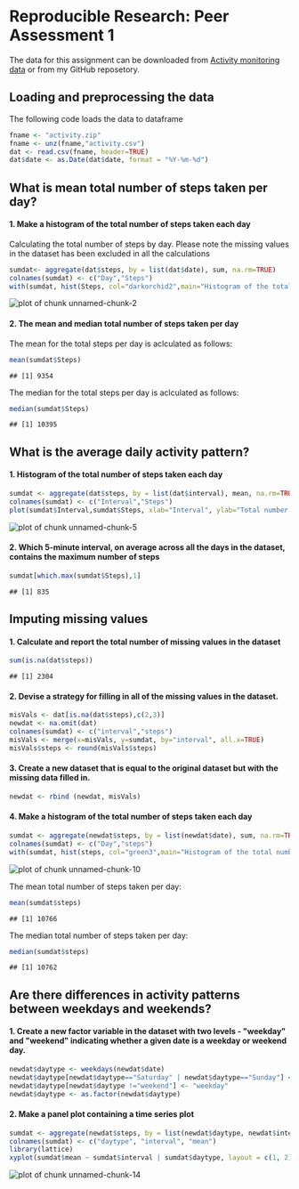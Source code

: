 Reproducible Research: Peer Assessment 1
========================================================

The data for this assignment can be downloaded from [Activity monitoring data]("https://d396qusza40orc.cloudfront.net/repdata%2Fdata%2Factivity.zip") or from my GitHub reposetory.

## Loading and preprocessing the data

The following code loads the data to dataframe

```r
fname <- "activity.zip"
fname <- unz(fname,"activity.csv")
dat <- read.csv(fname, header=TRUE)
dat$date <- as.Date(dat$date, format = "%Y-%m-%d")
```

## What is mean total number of steps taken per day?

#### 1. Make a histogram of the total number of steps taken each day
Calculating the total number of steps by day. Please note the missing values in the dataset has been excluded in all the calculations 

```r
sumdat<- aggregate(dat$steps, by = list(dat$date), sum, na.rm=TRUE)
colnames(sumdat) <- c("Day","Steps")
with(sumdat, hist(Steps, col="darkorchid2",main="Histogram of the total number of steps taken each day", xlab="Number of Steps", ylab="Count"))
```

![plot of chunk unnamed-chunk-2](figure/unnamed-chunk-2.png) 
#### 2. The mean and median total number of steps taken per day 
The mean for the total steps per day is aclculated as follows:


```r
mean(sumdat$Steps)
```

```
## [1] 9354
```
The median for the total steps per day is aclculated as follows:


```r
median(sumdat$Steps)
```

```
## [1] 10395
```

## What is the average daily activity pattern?

#### 1. Histogram of the total number of steps taken each day

```r
sumdat <- aggregate(dat$steps, by = list(dat$interval), mean, na.rm=TRUE)
colnames(sumdat) <- c("Interval","Steps")
plot(sumdat$Interval,sumdat$Steps, xlab="Interval", ylab="Total number of steps", type = "l")
```

![plot of chunk unnamed-chunk-5](figure/unnamed-chunk-5.png) 
#### 2. Which 5-minute interval, on average across all the days in the dataset, contains the maximum number of steps


```r
sumdat[which.max(sumdat$Steps),1]
```

```
## [1] 835
```

## Imputing missing values

#### 1. Calculate and report the total number of missing values in the dataset

```r
sum(is.na(dat$steps))
```

```
## [1] 2304
```
#### 2. Devise a strategy for filling in all of the missing values in the dataset.

```r
misVals <- dat[is.na(dat$steps),c(2,3)]
newdat <- na.omit(dat)
colnames(sumdat) <- c("interval","steps")
misVals <- merge(x=misVals, y=sumdat, by="interval", all.x=TRUE)
misVals$steps <- round(misVals$steps)
```
#### 3. Create a new dataset that is equal to the original dataset but with the missing data filled in.

```r
newdat <- rbind (newdat, misVals)
```
#### 4. Make a histogram of the total number of steps taken each day

```r
sumdat <- aggregate(newdat$steps, by = list(newdat$date), sum, na.rm=TRUE)
colnames(sumdat) <- c("Day","steps")
with(sumdat, hist(steps, col="green3",main="Histogram of the total number of steps taken each day", xlab="Number of Steps", ylab="Count"))
```

![plot of chunk unnamed-chunk-10](figure/unnamed-chunk-10.png) 

The mean total number of steps taken per day:

```r
mean(sumdat$steps)
```

```
## [1] 10766
```

The median total number of steps taken per day:

```r
median(sumdat$steps)
```

```
## [1] 10762
```
## Are there differences in activity patterns between weekdays and weekends?

#### 1. Create a new factor variable in the dataset with two levels - "weekday" and "weekend" indicating whether a given date is a weekday or weekend day.


```r
newdat$daytype <- weekdays(newdat$date)
newdat$daytype[newdat$daytype=="Saturday" | newdat$daytype=="Sunday"] <- "weekend"
newdat$daytype[newdat$daytype !="weekend"] <- "weekday"
newdat$daytype <- as.factor(newdat$daytype)
```
#### 2. Make a panel plot containing a time series plot 

```r
sumdat <- aggregate(newdat$steps, by = list(newdat$daytype, newdat$interval), mean, na.rm=TRUE)
colnames(sumdat) <- c("daytype", "interval", "mean")
library(lattice)
xyplot(sumdat$mean ~ sumdat$interval | sumdat$daytype, layout = c(1, 2), type = "l", lwd=2 , xlab= "Interval", ylab = "Number of steps")
```

![plot of chunk unnamed-chunk-14](figure/unnamed-chunk-14.png) 
